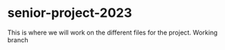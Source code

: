 # senior-project-2023
This is where we will work on the different files for the project.
Working branch